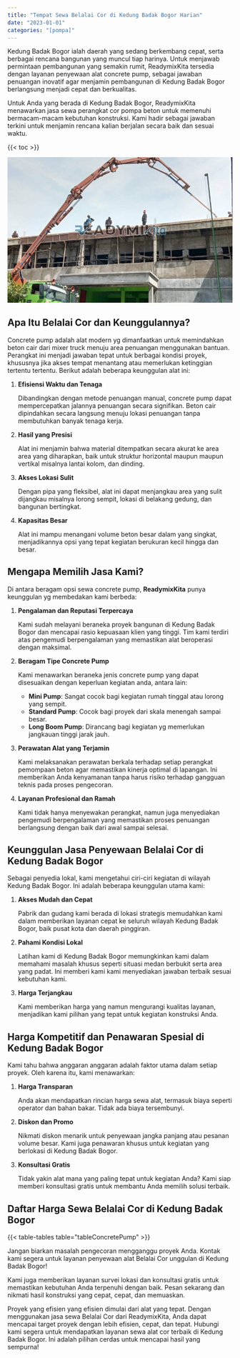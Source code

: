 ```yaml
---
title: "Tempat Sewa Belalai Cor di Kedung Badak Bogor Harian"
date: "2023-01-01"
categories: "[pompa]"
---
```


Kedung Badak Bogor ialah daerah yang sedang berkembang cepat, serta berbagai rencana bangunan yang muncul tiap harinya. Untuk menjawab permintaan pembangunan yang semakin rumit, ReadymixKita tersedia dengan layanan penyewaan alat concrete pump, sebagai jawaban penuangan inovatif agar menjamin pembangunan di Kedung Badak Bogor berlangsung menjadi cepat dan berkualitas.

Untuk Anda yang berada di Kedung Badak Bogor, ReadymixKita menawarkan jasa sewa perangkat cor pompa beton untuk memenuhi bermacam-macam kebutuhan konstruksi. Kami hadir sebagai jawaban terkini untuk menjamin rencana kalian berjalan secara baik dan sesuai waktu.

{{< toc >}}

![Tempat Sewa Belalai Cor di Kedung Badak Bogor Harian](/images/pompa/sewa-pompa-05.jpg)

## Apa Itu Belalai Cor dan Keunggulannya?

Concrete pump adalah alat modern yg dimanfaatkan untuk memindahkan beton cair dari mixer truck menuju area penuangan menggunakan bantuan. Perangkat ini menjadi jawaban tepat untuk berbagai kondisi proyek, khususnya jika akses tempat menantang atau memerlukan ketinggian tertentu tertentu. Berikut adalah beberapa keunggulan alat ini:

1. **Efisiensi Waktu dan Tenaga**

   Dibandingkan dengan metode penuangan manual, concrete pump dapat mempercepatkan jalannya penuangan secara signifikan. Beton cair dipindahkan secara langsung menuju lokasi penuangan tanpa membutuhkan banyak tenaga kerja.

2. **Hasil yang Presisi**

   Alat ini menjamin bahwa material ditempatkan secara akurat ke area area yang diharapkan, baik untuk struktur horizontal maupun maupun vertikal misalnya lantai kolom, dan dinding.

3. **Akses Lokasi Sulit**

   Dengan pipa yang fleksibel, alat ini dapat menjangkau area yang sulit dijangkau misalnya lorong sempit, lokasi di belakang gedung, dan bangunan bertingkat.

4. **Kapasitas Besar**

   Alat ini mampu menangani volume beton besar dalam yang singkat, menjadikannya opsi yang tepat kegiatan berukuran kecil hingga dan besar.

## Mengapa Memilih Jasa Kami?

Di antara beragam opsi sewa concrete pump, **ReadymixKita** punya keunggulan yg membedakan kami berbeda:

1. **Pengalaman dan Reputasi Terpercaya**

   Kami sudah melayani beraneka proyek bangunan di Kedung Badak Bogor dan mencapai rasio kepuasaan klien yang tinggi. Tim kami terdiri atas pengemudi berpengalaman yang memastikan alat beroperasi dengan maksimal.

2. **Beragam Tipe Concrete Pump**

   Kami menawarkan beraneka jenis concrete pump yang dapat disesuaikan dengan keperluan kegiatan anda, antara lain:
   - **Mini Pump**: Sangat cocok bagi kegiatan rumah tinggal atau lorong yang sempit.
   - **Standard Pump**: Cocok bagi proyek dari skala menengah sampai besar.
   - **Long Boom Pump**: Dirancang bagi kegiatan yg memerlukan jangkauan tinggi jarak jauh.

3. **Perawatan Alat yang Terjamin**

   Kami melaksanakan perawatan berkala terhadap setiap perangkat pemompaan beton agar memastikan kinerja optimal di lapangan. Ini memberikan Anda kenyamanan tanpa harus risiko terhadap gangguan teknis pada proses pengecoran.

4. **Layanan Profesional dan Ramah**

   Kami tidak hanya menyewakan perangkat, namun juga menyediakan pengemudi berpengalaman yang memastikan proses penuangan berlangsung dengan baik dari awal sampai selesai.

## Keunggulan Jasa Penyewaan Belalai Cor di Kedung Badak Bogor

Sebagai penyedia lokal, kami mengetahui ciri-ciri kegiatan di wilayah Kedung Badak Bogor. Ini adalah beberapa keunggulan utama kami:

1. **Akses Mudah dan Cepat**

   Pabrik dan gudang kami berada di lokasi strategis memudahkan kami dalam memberikan layanan cepat ke seluruh wilayah Kedung Badak Bogor, baik pusat kota dan daerah pinggiran.

2. **Pahami Kondisi Lokal**

   Latihan kami di Kedung Badak Bogor memungkinkan kami dalam memahami masalah khusus seperti situasi medan berbukit serta area yang padat. Ini memberi kami kami menyediakan jawaban terbaik sesuai kebutuhan kami.

3. **Harga Terjangkau**

   Kami memberikan harga yang namun mengurangi kualitas layanan, menjadikan kami pilihan yang tepat untuk kegiatan konstruksi Anda.

## Harga Kompetitif dan Penawaran Spesial di Kedung Badak Bogor

Kami tahu bahwa anggaran anggaran adalah faktor utama dalam setiap proyek. Oleh karena itu, kami menawarkan:

1. **Harga Transparan**

   Anda akan mendapatkan rincian harga sewa alat, termasuk biaya seperti operator dan bahan bakar. Tidak ada biaya tersembunyi.

2. **Diskon dan Promo**

   Nikmati diskon menarik untuk penyewaan jangka panjang atau pesanan volume besar. Kami juga penawaran khusus untuk kegiatan yang berlokasi di Kedung Badak Bogor.

3. **Konsultasi Gratis**

   Tidak yakin alat mana yang paling tepat untuk kegiatan Anda? Kami siap memberi konsultasi gratis untuk membantu Anda memilih solusi terbaik.

## Daftar Harga Sewa Belalai Cor di Kedung Badak Bogor

{{< table-tables table="tableConcretePump" >}}

Jangan biarkan masalah pengecoran mengganggu proyek Anda. Kontak kami segera untuk layanan penyewaan alat Belalai Cor unggulan di Kedung Badak Bogor!

Kami juga memberikan layanan survei lokasi dan konsultasi gratis untuk memastikan kebutuhan Anda terpenuhi dengan baik. Pesan sekarang dan nikmati hasil konstruksi yang cepat, cepat, dan memuaskan.

Proyek yang efisien yang efisien dimulai dari alat yang tepat. Dengan menggunakan jasa sewa Belalai Cor dari ReadymixKita, Anda dapat mencapai target proyek dengan lebih efisien, cepat, dan tepat. Hubungi kami segera untuk mendapatkan layanan sewa alat cor terbaik di Kedung Badak Bogor. Ini adalah pilihan cerdas untuk mencapai hasil yang sempurna!